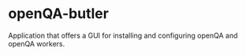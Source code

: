 # openQA-butler
Application that offers a GUI for installing and configuring openQA and openQA workers.
